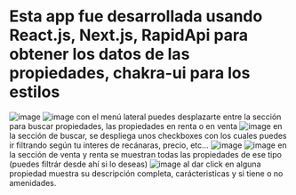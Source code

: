 # Esta app fue desarrollada usando React.js, Next.js, RapidApi para obtener los datos de las propiedades, chakra-ui para los estilos
![image](https://user-images.githubusercontent.com/23528473/161823514-a943a9b5-52bf-4cb4-88f8-0356f06db6a9.png)
![image](https://user-images.githubusercontent.com/23528473/161823566-af670130-f677-4d39-a385-44d3be4589f2.png)
con el menú lateral puedes desplazarte entre la sección para buscar propiedades, las propiedades en renta o en venta
![image](https://user-images.githubusercontent.com/23528473/161823696-041aaa60-a08c-4b16-b749-8cc78c73abf8.png)
en la sección de buscar, se despliega unos checkboxes con los cuales puedes ir filtrando según tu interes de recánaras, precio, etc...
![image](https://user-images.githubusercontent.com/23528473/161823937-63f50459-fe21-49f7-adda-15794a13b6b7.png)
![image](https://user-images.githubusercontent.com/23528473/161823980-117272d1-749f-47bd-9f88-860af4c9a659.png)
en la sección de venta y renta se muestran todas las propiedades de ese tipo (puedes filtrár desde ahí si lo deseas)
![image](https://user-images.githubusercontent.com/23528473/161824149-6a9f5194-1f5a-48bb-8fc7-7f7f0e20671d.png)
al dar click en alguna propiedad muestra su descripción completa, carácteristicas y si tiene o no amenidades.
